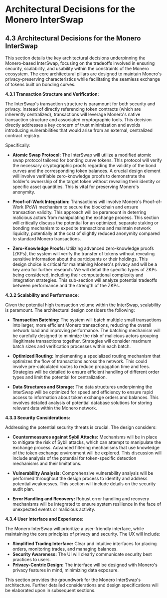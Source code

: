 # Architectural Decisions for the Monero InterSwap

## 4.3 Architectural Decisions for the Monero InterSwap

This section details the key architectural decisions underpinning the Monero-based InterSwap, focusing on the tradeoffs involved in ensuring security, scalability, and usability within the constraints of the Monero ecosystem.  The core architectural pillars are designed to maintain Monero's privacy-preserving characteristics while facilitating the seamless exchange of tokens built on bonding curves.

**4.3.1 Transaction Structure and Verification:**

The InterSwap's transaction structure is paramount for both security and privacy.  Instead of directly referencing token contracts (which are inherently centralized), transactions will leverage Monero's native transaction structure and associated cryptographic tools.  This decision directly addresses a key concern of trust minimization and avoids introducing vulnerabilities that would arise from an external, centralized contract registry.

Specifically:

* **Atomic Swap Protocol:**  The InterSwap will utilize a modified atomic swap protocol tailored for bonding curve tokens. This protocol will verify the necessary cryptographic proofs regarding the validity of the bond curves and the corresponding token balances.  A crucial design element will involve verifiable zero-knowledge proofs to demonstrate the holder's ownership of the target token without revealing their identity or specific asset quantities.  This is vital for preserving Monero's anonymity.

* **Proof-of-Work Integration:**  Transactions will involve Monero's Proof-of-Work (PoW) mechanism to secure the blockchain and ensure transaction validity.  This approach will be paramount in deterring malicious actors from manipulating the exchange process. This section will critically discuss the potential for an optimized, separate staking or bonding mechanism to expedite transactions and maintain network liquidity, potentially at the cost of slightly reduced anonymity compared to standard Monero transactions.

* **Zero-Knowledge Proofs:**  Utilizing advanced zero-knowledge proofs (ZKPs), the system will verify the transfer of tokens without revealing sensitive information about the participants or their holdings.  This design choice is critical for maintaining Monero's privacy and will be a key area for further research.  We will detail the specific types of ZKPs being considered, including their computational complexity and integration strategies.  This sub-section will analyze potential tradeoffs between performance and the strength of the ZKPs.


**4.3.2 Scalability and Performance:**

Given the potential high transaction volume within the InterSwap, scalability is paramount.  The architectural design considers the following:

* **Transaction Batching:**  The system will batch multiple small transactions into larger, more efficient Monero transactions, reducing the overall network load and improving performance.  The batching mechanism will be carefully designed to minimize the risk of malicious actors grouping illegitimate transactions together.  Strategies will consider maximum batch sizes and verification processes within each batch.

* **Optimized Routing:** Implementing a specialized routing mechanism that optimizes the flow of transactions across the network. This could involve pre-calculated routes to reduce propagation time and fees.  Strategies will be detailed to ensure efficient handling of different order types and limit the potential for centralization.

* **Data Structures and Storage:** The data structures underpinning the InterSwap will be optimized for speed and efficiency to ensure rapid access to information about token exchange orders and balances.  This involves detailed analysis of potential database solutions for storing relevant data within the Monero network.


**4.3.3 Security Considerations:**

Addressing the potential security threats is crucial. The design considers:

* **Countermeasures against Sybil Attacks:**  Mechanisms will be in place to mitigate the risk of Sybil attacks, which can attempt to manipulate the exchange process.  Advanced filtering mechanisms that use knowledge of the token exchange environment will be explored.  This discussion will include analysis of the potential for token-specific detection mechanisms and their limitations.

* **Vulnerability Analysis:** Comprehensive vulnerability analysis will be performed throughout the design process to identify and address potential weaknesses.  This section will include details on the security audit plan.

* **Error Handling and Recovery:** Robust error handling and recovery mechanisms will be integrated to ensure system resilience in the face of unexpected events or malicious activity.


**4.3.4 User Interface and Experience:**

The Monero InterSwap will prioritize a user-friendly interface, while maintaining the core principles of privacy and security. The UX will include:

* **Simplified Trading Interface:** Clear and intuitive interfaces for placing orders, monitoring trades, and managing balances.
* **Security Awareness:** The UI will clearly communicate security best practices to users.
* **Privacy-Centric Design:** The interface will be designed with Monero's privacy features in mind, minimizing data exposure.

This section provides the groundwork for the Monero InterSwap's architecture.  Further detailed considerations and design specifications will be elaborated upon in subsequent sections.

